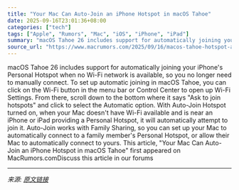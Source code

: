 ```yaml
---
title: "Your Mac Can Auto-Join an iPhone Hotspot in macOS Tahoe"
date: 2025-09-16T23:01:36+08:00
categories: ["tech"]
tags: ["Apple", "Rumors", "Mac", "iOS", "iPhone", "iPad"]
summary: "macOS Tahoe 26 includes support for automatically joining your iPhone's Personal Hotspot when no Wi-Fi network is available, so you no longer need to manually connect. To set up automatic joining in m"
source_url: "https://www.macrumors.com/2025/09/16/macos-tahoe-hotspot-auto-join/"
---
```


macOS Tahoe 26 includes support for automatically joining your iPhone's Personal Hotspot when no Wi-Fi network is available, so you no longer need to manually connect. To set up automatic joining in macOS Tahoe, you can click on the Wi-Fi button in the menu bar or Control Center to open up Wi-Fi Settings. From there, scroll down to the bottom where it says "Ask to join hotspots" and click to select the Automatic option. With Auto-Join Hotspot turned on, when your Mac doesn't have Wi-Fi available and is near an &zwnj;iPhone&zwnj; or iPad providing a Personal Hotspot, it will automatically attempt to join it. Auto-Join works with Family Sharing, so you can set up your Mac to automatically connect to a family member's Personal Hotspot, or allow their Mac to automatically connect to yours. This article, &quot;Your Mac Can Auto-Join an iPhone Hotspot in macOS Tahoe&quot; first appeared on MacRumors.comDiscuss this article in our forums

---

*来源: [原文链接](https://www.macrumors.com/2025/09/16/macos-tahoe-hotspot-auto-join/)*
